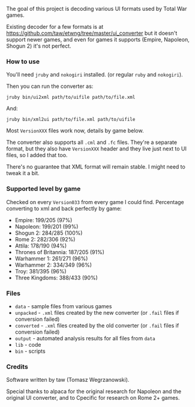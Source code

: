 The goal of this project is decoding various UI formats used by Total War games.

Existing decoder for a few formats is at https://github.com/taw/etwng/tree/master/ui_converter but it doesn't support newer games, and even for games it supports (Empire, Napoleon, Shogun 2) it's not perfect.

### How to use

You'll need `jruby` and `nokogiri` installed. (or regular `ruby` and `nokogiri`).

Then you can run the converter as:

```
jruby bin/ui2xml path/to/uifile path/to/file.xml
```

And:

```
jruby bin/xml2ui path/to/file.xml path/to/uifile
```

Most `VersionXXX` files work now, details by game below.

The converter also supports all `.cml` and `.fc` files. They're a separate format, but they also have `VersionXXX` header and they live just next to UI files, so I added that too.

There's no guarantee that XML format will remain stable. I might need to tweak it a bit.

### Supported level by game

Checked on every `Version033` from every game I could find. Percentage converting to xml and back perfectly by game:

* Empire: 199/205 (97%)
* Napoleon: 199/201 (99%)
* Shogun 2: 284/285 (100%)
* Rome 2: 282/306 (92%)
* Attila: 178/190 (94%)
* Thrones of Britannia: 187/205 (91%)
* Warhammer 1: 261/271 (96%)
* Warhammer 2: 334/349 (96%)
* Troy: 381/395 (96%)
* Three Kingdoms: 388/433 (90%)

### Files

* `data` - sample files from various games
* `unpacked` - `.xml` files created by the new converter (or `.fail` files if conversion failed)
* `converted` - `.xml` files created by the old converter (or `.fail` files if conversion failed)
* `output` - automated analysis results for all files from `data`
* `lib` - code
* `bin` - scripts

### Credits

Software written by taw (Tomasz Wegrzanowski).

Special thanks to alpaca for the original research for Napoleon and the original UI converter, and to Cpecific for research on Rome 2+ games.
